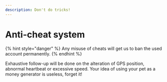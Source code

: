 ```yaml
---
description: Don't do tricks!
---
```


# Anti-cheat system

{% hint style="danger" %}
Any misuse of cheats will get us to ban the used account permanently.
{% endhint %}

Exhaustive follow-up will be done on the alteration of GPS position, abnormal heartbeat or excessive speed. Your idea of ​​using your pet as a money generator is useless, forget it!
